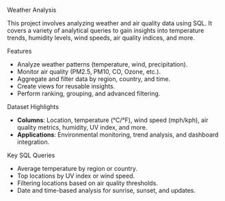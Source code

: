 Weather Analysis 

This project involves analyzing weather and air quality data using SQL. It covers a variety of analytical queries to gain insights into temperature trends, humidity levels, wind speeds, air quality indices, and more.

Features
- Analyze weather patterns (temperature, wind, precipitation).
- Monitor air quality (PM2.5, PM10, CO, Ozone, etc.).
- Aggregate and filter data by region, country, and time.
- Create views for reusable insights.
- Perform ranking, grouping, and advanced filtering.

Dataset Highlights
- **Columns**: Location, temperature (°C/°F), wind speed (mph/kph), air quality metrics, humidity, UV index, and more.
- **Applications**: Environmental monitoring, trend analysis, and dashboard integration.

Key SQL Queries
- Average temperature by region or country.
- Top locations by UV index or wind speed.
- Filtering locations based on air quality thresholds.
- Date and time-based analysis for sunrise, sunset, and updates.

